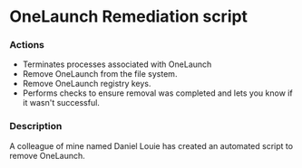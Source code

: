 # OneLaunch Remediation script

### Actions
- Terminates processes associated with OneLaunch
- Remove OneLaunch from the file system.
- Remove OneLaunch registry keys.
- Performs checks to ensure removal was completed and lets you know if it wasn't successful.

### Description

A colleague of mine named Daniel Louie has created an automated script to remove OneLaunch.

